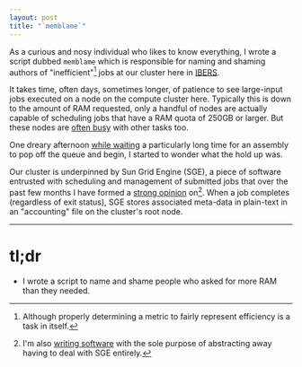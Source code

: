 ```yaml
---
layout: post
title: "`memblame`"
---
```


As a curious and nosy individual who likes to know everything, I wrote a script dubbed `memblame`
which is responsible for naming and shaming authors of "inefficient"[^1] jobs at our cluster here in
[IBERS](http://www.aber.ac.uk/en/ibers/).

It takes time, often days, sometimes longer, of patience to see large-input jobs executed on a node
on the compute cluster here. Typically this is down to the amount of RAM requested, only a handful
of nodes are actually capable of scheduling jobs that have a RAM quota of 250GB or larger. But
these nodes are [often busy](http://samstudio8.github.io/2015/02/13/ram/) with other tasks too.

One dreary afternoon [while waiting](https://xkcd.com/303/) a particularly long time for an
assembly to pop off the queue and begin, I started to wonder what the hold up was.

Our cluster is underpinned by Sun Grid Engine (SGE), a piece of software entrusted with scheduling
and management of submitted jobs that over the past few months I have formed a
[strong opinion](http://samstudio8.github.io/2015/02/17/sun-grid-engine/) on[^2].
When a job completes (regardless of exit status), SGE stores associated meta-data in plain-text in an "accounting" file on the cluster's root node.

* * *

# tl;dr
* I wrote a script to name and shame people who asked for more RAM than they needed.

[^1]: Although properly determining a metric to fairly represent efficiency is a task in itself.

[^2]: I'm also [writing software](https://github.com/samstudio8/sunblock) with the sole purpose of abstracting away having to deal with SGE entirely.
